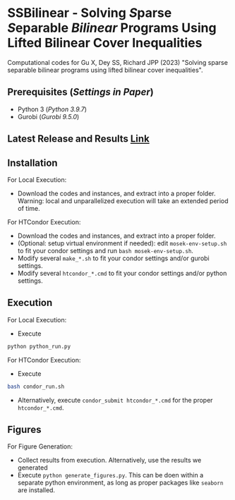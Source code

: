 # SSBilinear - Solving *S*parse *S*eparable *Bilinear* Programs Using Lifted Bilinear Cover Inequalities
Computational codes for Gu X, Dey SS, Richard JPP (2023) "Solving sparse separable bilinear programs using lifted bilinear cover inequalities".

## Prerequisites (*Settings in Paper*)
* Python 3 (*Python 3.9.7*)
* Gurobi (*Gurobi 9.5.0*)

## Latest Release and Results [Link](https://github.com/xiaoyi-gu/SSBilinear/releases/latest)

## Installation
For Local Execution:
* Download the codes and instances, and extract into a proper folder.
Warning: local and unparallelized execution will take an extended period of time.

For HTCondor Execution:
* Download the codes and instances, and extract into a proper folder.
* (Optional: setup virtual environment if needed): edit `mosek-env-setup.sh` to fit your condor settings and run `bash mosek-env-setup.sh`.
* Modify several `make_*.sh` to fit your condor settings and/or gurobi settings.
* Modify several `htcondor_*.cmd` to fit your condor settings and/or python settings.

## Execution
For Local Execution:
* Execute
```bash
python python_run.py
```

For HTCondor Execution:
* Execute
```bash
bash condor_run.sh
```
* Alternatively, execute `condor_submit htcondor_*.cmd` for the proper `htcondor_*.cmd`.

## Figures
For Figure Generation:
* Collect results from execution. Alternatively, use the results we generated
* Execute `python generate_figures.py`. This can be doen within a separate python environment, as long as proper packages like `seaborn` are installed.
